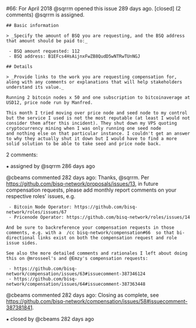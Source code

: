#66: For April 2018
@sqrrm opened this issue 289 days ago.  [closed] (2 comments)
@sqrrm is assigned. 

    ## Basic information
    
    > _Specify the amount of BSQ you are requesting, and the BSQ address that amount should be paid to:_
    
     - BSQ amount requested: 112
     - BSQ address: B1EFcs4HsAijnxFwZB8QudD5wNTRwTUnNGJ
    
    ## Details
    
    > _Provide links to the work you are requesting compensation for, along with any comments or explanations that will help stakeholders understand its value._
    
    Running 2 bitcoin nodes x 50 and one subscription to bitcoinaverage at USD12, price node run by Manfred.
    
    This month I tried moving over price node and seed node to my control but the service I used is not the most reputable (at least I would not consider them after this incident). They shut down my VPS quoting cryptocurrency mining when I was only running one seed node 
    and nothing else on that particular instance. I couldn't get an answer to why they actually shut it down but I would have to find a more solid solution to be able to take seed and price node back.


2 comments:

⁕ assigned by @sqrrm 286 days ago

@cbeams commented 282 days ago:
    Thanks, @sqrrm. Per https://github.com/bisq-network/proposals/issues/13, in future compensation requests, please add monthly report comments on your respective roles' issues, e.g.
    
     - Bitcoin Node Operator: https://github.com/bisq-network/roles/issues/67
     - Pricenode Operator: https://github.com/bisq-network/roles/issues/14
    
    And be sure to backreference your compensation requests in those comments, e.g. with a  /cc bisq-network/compensation#66  so that bi-directional links exist on both the compensation request and role issue sides.
    
    See also the more detailed comments and rationales I left about doing this on @mrosseel's and @Emzy's compensation requests:
    
     - https://github.com/bisq-network/compensation/issues/63#issuecomment-387346124
     - https://github.com/bisq-network/compensation/issues/64#issuecomment-387363448


@cbeams commented 282 days ago:
    Closing as complete, see https://github.com/bisq-network/compensation/issues/58#issuecomment-387381841.


⁕ closed by @cbeams 282 days ago

